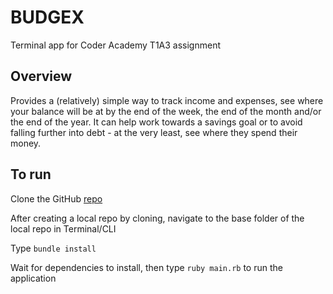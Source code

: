 # BUDGEX

Terminal app for Coder Academy T1A3 assignment

## Overview

Provides a (relatively) simple way to track income and expenses, see where your balance will be at by the end of the week, the end of the month and/or the end of the year. It can help work towards a savings goal or to avoid falling further into debt - at the very least, see where they spend their money.

## To run

Clone the GitHub [repo](https://github.com/sthobropdr/budgex.git)

After creating a local repo by cloning, navigate to the base folder of the local repo in Terminal/CLI

Type `bundle install`

Wait for dependencies to install, then type `ruby main.rb` to run the application
